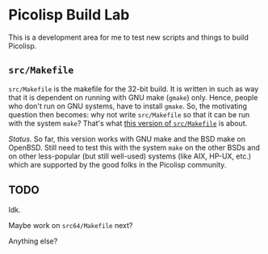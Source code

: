 # Picolisp Build Lab

This is a development area for me to test new scripts and things to
build Picolisp.

## `src/Makefile`

`src/Makefile` is the makefile for the 32-bit build.  It is written in
such as way that it is dependent on running with GNU make (`gmake`)
only.  Hence, people who don't run on GNU systems, have to install
`gmake`.  So, the motivating question then becomes: why not write
`src/Makefile` so that it can be run with the system `make`?  That's
what [this version of `src/Makefile`](src/Makefile) is about.

*Status*.  So far, this version works with GNU make and the BSD make
 on OpenBSD.  Still need to test this with the system `make` on the
 other BSDs and on other less-popular (but still well-used) systems
 (like AIX, HP-UX, etc.) which are supported by the good folks in the
 Picolisp community.

## TODO

Idk.

Maybe work on `src64/Makefile` next?

Anything else?
